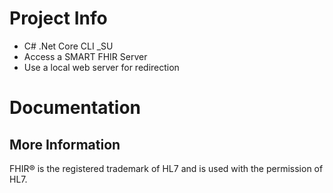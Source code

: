 # Project Info

* C# .Net Core CLI _SU
* Access a SMART FHIR Server
* Use a local web server for redirection

# Documentation


## More Information


FHIR&reg; is the registered trademark of HL7 and is used with the permission of HL7. 